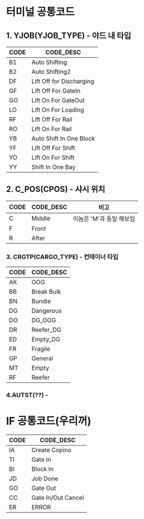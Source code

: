 
# 터미널 공통코드
## 1. YJOB(YJOB_TYPE) - 야드 내 타입

| CODE | CODE_DESC                |
| ---- | ------------------------ |
| B1   | Auto Shifting            |
| B2   | Auto Shifting2           |
| DF   | Lift Off for Discharging |
| GF   | Lift Off For GateIn      |
| GO   | Lift On For GateOut      |
| LO   | Lift On For Loading      |
| RF   | Lift Off For Rail        |
| RO   | Lift On For Rail         |
| YB   | Auto Shift In One Block  |
| YF   | Lift Off For Shift       |
| YO   | Lift On For Shift        |
| YY   | Shift In One Bay         |

## 2. C_POS(CPOS) - 샤시 위치

| CODE | CODE_DESC | 비고              |
| ---- | --------- | --------------- |
| C    | Middle    | 이놈은 'M'과 동일 해보임 |
| F    | Front     |                 |
| R    | After     |                 |

### 3. CRGTP(CARGO_TYPE) - 컨테이너 타입

| CODE | CODE_DESC  |
| ---- | ---------- |
| AK   | OOG        |
| BB   | Break Bulk |
| BN   | Bundle     |
| DG   | Dangerous  |
| DO   | DG_OOG     |
| DR   | Reefer_DG  |
| ED   | Empty_DG   |
| FR   | Fragile    |
| GP   | General    |
| MT   | Empty      |
| RF   | Reefer     |

### 4.AUTST(??) - 



# IF 공통코드(우리꺼)

| CODE | CODE_DESC          |
| ---- | ------------------ |
| IA   | Create Copino      |
| TI   | Gate In            |
| BI   | Block In           |
| JD   | Job Done           |
| GO   | Gate Out           |
| CC   | Gate In/Out Cancel |
| ER   | ERROR              |
